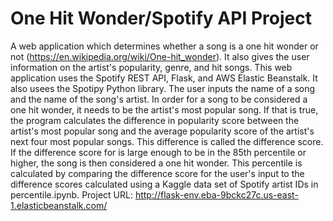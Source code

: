 # One Hit Wonder/Spotify API Project
 A web application which determines whether a song is a one hit wonder or not (https://en.wikipedia.org/wiki/One-hit_wonder). It also gives the user information on the artist's popularity, genre, and hit songs. This web application uses the Spotify REST API, Flask, and AWS Elastic Beanstalk. It also usees the Spotipy Python library. The user inputs the name of a song and the name of the song's artist. In order for a song to be considered a one hit wonder, it needs to be the artist's most popular song. If that is true, the program calculates the difference in popularity score between the artist's most popular song and the average popularity score of the artist's next four most popular songs. This difference is called the difference score. If the difference score for is large enough to be in the 85th percentile or higher, the song is then considered a one hit wonder. This percentile is calculated by comparing the difference score for the user's input to the difference scores calculated using a Kaggle data set of Spotify artist IDs in percentile.ipynb. Project URL: http://flask-env.eba-9bckc27c.us-east-1.elasticbeanstalk.com/
